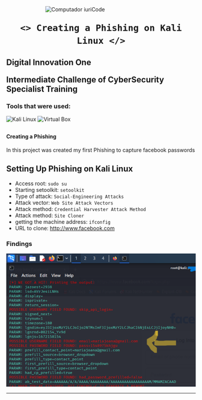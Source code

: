 <img src="https://user-images.githubusercontent.com/98171057/177011197-5763bda7-fe1a-4c03-b782-3b2f6f1f2cea.png" min-width="400px" max-width="400px" width="400px" align="right" alt="Computador iuriCode">

### <h1 align="center">`<> Creating a Phishing on Kali Linux </>` </h1> 

<h2> Digital Innovation One

Intermediate Challenge of CyberSecurity Specialist Training</h2>

<h3> Tools that were used: </h3>

![Kali Linux](https://img.shields.io/badge/-KaliLinux-white?style=flat&logo=Kalilinux)
![Virtual Box](https://img.shields.io/badge/-VirtualBox-white?style=flat&logo=virtualbox)

##
<h4> Creating a Phishing </h4>

<p> In this project was created my first Phishing to capture facebook passwords</p>


## Setting Up Phishing on Kali Linux
- Access root: ```sudo su ```
- Starting setoolkit: ``` setoolkit ```
- Type of attack: ``` Social-Engineering Attacks ```
- Attack vector: ``` Web Site Attack Vectors ```
- Attack method: ```Credential Harvester Attack Method ```
- Attack method: ``` Site Cloner ```
- getting the machine address: ``` ifconfig ```
- URL to clone: http://www.facebook.com

### Findings

![Alt text](./Findings.png "screenshot")

---